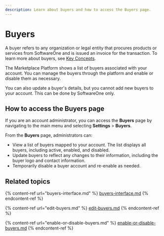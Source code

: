 ```yaml
---
description: Learn about buyers and how to access the Buyers page.
---
```


# Buyers

A buyer refers to any organization or legal entity that procures products or services from SoftwareOne and is issued an invoice for the transaction. To learn more about buyers, see [Key Concepts](../../../marketplace-platform/getting-started/key-concepts.md).

The Marketplace Platform shows a list of buyers associated with your account. You can manage the buyers through the platform and enable or disable them as necessary.&#x20;

You can also update a buyer's details, but you cannot add new buyers to your account. This can be done by SoftwareOne only.

## How to access the Buyers page

If you are an account administrator, you can access the **Buyers** page by navigating to the main menu and selecting **Settings** > **Buyers**.&#x20;

From the **Buyers** page, administrators can:

* View a list of buyers mapped to your account. The list displays all buyers, including active, enabled, and disabled.
* Update buyers to reflect any changes to their information, including the buyer logo and contact information.
* Temporarily disable a buyer account and re-enable as needed.

## Related topics

{% content-ref url="buyers-interface.md" %}
[buyers-interface.md](buyers-interface.md)
{% endcontent-ref %}

{% content-ref url="edit-buyers.md" %}
[edit-buyers.md](edit-buyers.md)
{% endcontent-ref %}

{% content-ref url="enable-or-disable-buyers.md" %}
[enable-or-disable-buyers.md](enable-or-disable-buyers.md)
{% endcontent-ref %}
